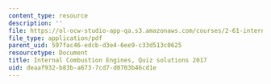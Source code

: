 ```yaml
---
content_type: resource
description: ''
file: https://ol-ocw-studio-app-qa.s3.amazonaws.com/courses/2-61-internal-combustion-engines-spring-2017/deaaf932b83ba6737cd7d0703b46cd1e_MIT2_61S17_quiz_2017soln.pdf
file_type: application/pdf
parent_uid: 597fac46-edcb-d3e4-6ee9-c33d513c0625
resourcetype: Document
title: Internal Combustion Engines, Quiz solutions 2017
uid: deaaf932-b83b-a673-7cd7-d0703b46cd1e
---
```

